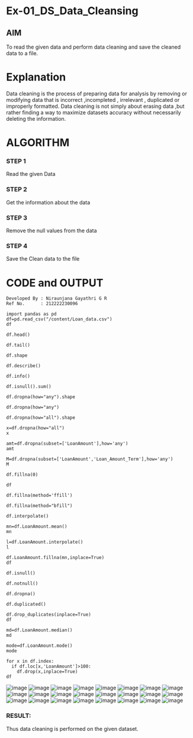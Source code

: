 # Ex-01_DS_Data_Cleansing


## AIM
To read the given data and perform data cleaning and save the cleaned data to a file. 

# Explanation
Data cleaning is the process of preparing data for analysis by removing or modifying data that is incorrect ,incompleted , irrelevant , duplicated or improperly formatted. 
Data cleaning is not simply about erasing data ,but rather finding a way to maximize datasets accuracy without necessarily deleting the information. 

# ALGORITHM
### STEP 1
Read the given Data
### STEP 2
Get the information about the data
### STEP 3
Remove the null values from the data
### STEP 4
Save the Clean data to the file

# CODE and OUTPUT
```
Developed By : Niraunjana Gayathri G R
Ref No.      : 212222230096
```
```
import pandas as pd
df=pd.read_csv("/content/Loan_data.csv")
df

df.head()

df.tail()

df.shape

df.describe()

df.info()

df.isnull().sum()

df.dropna(how="any").shape

df.dropna(how="any")

df.dropna(how="all").shape

x=df.dropna(how="all")
x

amt=df.dropna(subset=['LoanAmount'],how='any')
amt

M=df.dropna(subset=['LoanAmount','Loan_Amount_Term'],how='any')
M

df.fillna(0)

df

df.fillna(method='ffill')

df.fillna(method="bfill")

df.interpolate()

mn=df.LoanAmount.mean()
mn

l=df.LoanAmount.interpolate()
l

df.LoanAmount.fillna(mn,inplace=True)
df

df.isnull()

df.notnull()

df.dropna()

df.duplicated()

df.drop_duplicates(inplace=True)
df

md=df.LoanAmount.median()
md

mode=df.LoanAmount.mode()
mode

for x in df.index:
  if df.loc[x,'LoanAmount']>100:
    df.drop(x,inplace=True)
df
```
![image](https://github.com/niraunjana/ODD2023-Datascience-Ex01/assets/119395610/99761dfe-25ae-4aa5-8dbb-8ef4e069da1a)
![image](https://github.com/niraunjana/ODD2023-Datascience-Ex01/assets/119395610/121b535a-92ae-4c74-91fa-86b35e12ef14)
![image](https://github.com/niraunjana/ODD2023-Datascience-Ex01/assets/119395610/dc0559e2-709d-42cf-816b-a6f2f6822d93)
![image](https://github.com/niraunjana/ODD2023-Datascience-Ex01/assets/119395610/149d840d-aada-4d7c-b427-45804e43548c)
![image](https://github.com/niraunjana/ODD2023-Datascience-Ex01/assets/119395610/6b3db76f-3113-4d45-bbe8-7a06d783f423)
![image](https://github.com/niraunjana/ODD2023-Datascience-Ex01/assets/119395610/6b4a1492-7d37-4cdb-a0db-83c682ac4e37)
![image](https://github.com/niraunjana/ODD2023-Datascience-Ex01/assets/119395610/c7f1798b-f6b6-4a6a-9ad7-7655233d079a)
![image](https://github.com/niraunjana/ODD2023-Datascience-Ex01/assets/119395610/ea8d68ea-ae48-41d1-b1c6-cd0ae6e35a94)
![image](https://github.com/niraunjana/ODD2023-Datascience-Ex01/assets/119395610/81d9fef7-02d1-4942-824b-af746f2b49d0)
![image](https://github.com/niraunjana/ODD2023-Datascience-Ex01/assets/119395610/a1264e8f-af7f-49d9-be32-05bab4be588f)
![image](https://github.com/niraunjana/ODD2023-Datascience-Ex01/assets/119395610/5231c0bb-7c9e-4c58-9f20-2f0f2cb46ebf)
![image](https://github.com/niraunjana/ODD2023-Datascience-Ex01/assets/119395610/fb8f9789-2768-4f22-9536-ceb9688f2e3b)
![image](https://github.com/niraunjana/ODD2023-Datascience-Ex01/assets/119395610/626cdb50-1e26-4cee-b729-a7893377f808)
![image](https://github.com/niraunjana/ODD2023-Datascience-Ex01/assets/119395610/c61d70c8-5f68-4eb8-afe5-54e7a54b78f7)
![image](https://github.com/niraunjana/ODD2023-Datascience-Ex01/assets/119395610/8a51ac93-0287-4666-964a-c7c3e580d786)
![image](https://github.com/niraunjana/ODD2023-Datascience-Ex01/assets/119395610/2d22f549-7965-4846-b316-1c1f9ae1dc65)
![image](https://github.com/niraunjana/ODD2023-Datascience-Ex01/assets/119395610/3ee4fe33-9e75-4458-8d1b-58733c9213ef)
![image](https://github.com/niraunjana/ODD2023-Datascience-Ex01/assets/119395610/a0c0bfe5-9e08-4c68-941c-e3aa16b9ca0a)
![image](https://github.com/niraunjana/ODD2023-Datascience-Ex01/assets/119395610/1727400d-784c-4278-bd67-0fd73f6e127a)
![image](https://github.com/niraunjana/ODD2023-Datascience-Ex01/assets/119395610/e63e1ca8-6e9c-44f4-9c48-09677f293c8e)
![image](https://github.com/niraunjana/ODD2023-Datascience-Ex01/assets/119395610/34f01257-7b33-4df9-b30f-3302bc4b40b9)
![image](https://github.com/niraunjana/ODD2023-Datascience-Ex01/assets/119395610/1a99ba82-6ad9-4b9b-a1b0-8b9ca4f87820)
![image](https://github.com/niraunjana/ODD2023-Datascience-Ex01/assets/119395610/bd1c5fe0-0e8d-46bb-9e7d-6f72e4c081df)
![image](https://github.com/niraunjana/ODD2023-Datascience-Ex01/assets/119395610/eedc22c9-be0d-4c4c-8e06-1742b08656db)

### RESULT:
Thus data cleaning is performed on the given dataset.










